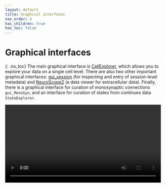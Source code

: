 ```yaml
---
layout: default
title: Graphical interfaces
nav_order: 4
has_children: true
has_toc: false
---
```

# Graphical interfaces
{: .no_toc}
The main graphical interface is [CellExplorer](https://cellexplorer.org/interface/cellexplorer/), which allows you to explore your data on a single cell level. There are also two other important graphical interfaces: [gui_session](https://cellexplorer.org/interface/gui_session/) (for inspecting and entry of session-level metadata) and [NeuroScope2](https://cellexplorer.org/interface/neuroscope2/) (a data viewer for extracellular data). Finally, there is a graphical interface for curation of monosynaptic connections `gui_MonoSyn`, and an interface for curation of states from continues data `StateExplorer`.

<video width="100%" height="auto" controls="controls">
  <source src="https://buzsakilab.com/CellExplorer/CellExplorerMovie_WhiteIntro.mp4" type="video/mp4">
</video>
